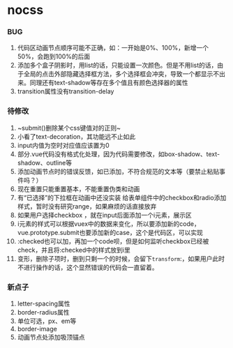 # nocss
### BUG
1. 代码区动画节点顺序可能不正确，如：一开始是0%、100%，新增一个50%，会跑到100%的后面
2. 添加多个盒子阴影时，用list的话，只能设置一次颜色。但是不用list的话，由于全局的点击外部隐藏选择框方法，多个选择框会冲突，导致一个都显示不出来。同理还有text-shadow等存在多个值且有颜色选择器的属性
3. transition属性没有transition-delay

 

### 待修改

1. ~submit()删除某个css键值对的正则~
2. 小看了text-decoration，其功能远不止如此
3. input内值为空时对应值应该置为0
4. 部分.vue代码没有格式化处理，因为代码需要修改，如box-shadow、text-shadow、outline等
5. 添加动画节点时的错误反馈，如已添加，不符合规范的文本等（要禁止粘贴事件吗？）
6. 现在重置只能重置基本，不能重置伪类和动画
7. 有“已选择”的下拉框在动画中还没实装
给表单组件中的checkbox和radio添加样式，暂时没有研究range，如果麻烦的话直接放弃
8.	如果用户选择checkbox ，就在input后面添加一个i元素，展示区
9.	i元素的样式可以根据vuex中的数据来变化，所以要添加新的code，vue.prototype.submit也要添加新的case，这个是代码区，可以实现
10.	:checked也可以加，再加一个code呗，但是如何监听checkbox已经被check，并且将:checked中的样式放到i里
11. 变形，删除子项时，删到只剩一个的时候，会留下`transform`:，如果用户此时不进行操作的话，这个显然错误的代码会一直留着。


 
### 新点子

1. letter-spacing属性
2. border-radius属性
3. 单位可选，px、em等
4. border-image
5. 动画节点处添加吸顶锚点
